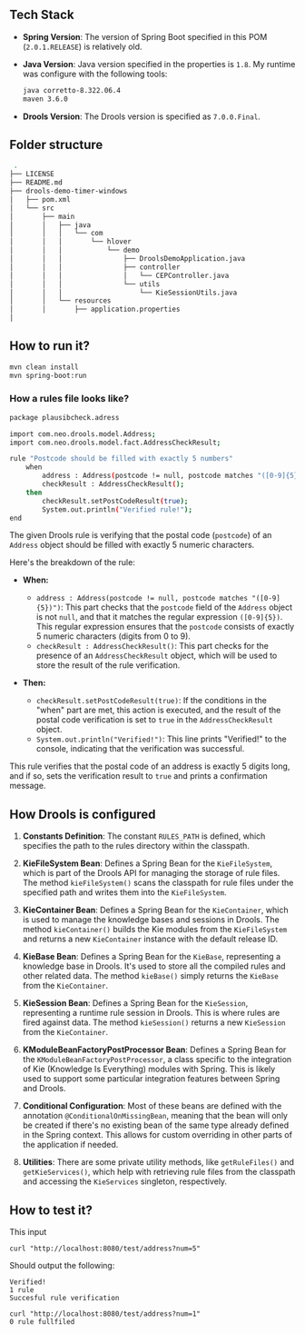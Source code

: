 ## Tech Stack

- **Spring Version**: The version of Spring Boot specified in this POM (`2.0.1.RELEASE`) is relatively old.
- **Java Version**: Java version specified in the properties is `1.8`. My runtime was configure with the following tools:

    ```bash
    java corretto-8.322.06.4
    maven 3.6.0
    ```

- **Drools Version**: The Drools version is specified as `7.0.0.Final`.

## Folder structure


```bash
 .
├── LICENSE
├── README.md
├── drools-demo-timer-windows
│   ├── pom.xml
│   └── src
│       ├── main
│       │   ├── java
│       │   │   └── com
│       │   │       └── hlover
│       │   │           └── demo
│       │   │               ├── DroolsDemoApplication.java
│       │   │               ├── controller
│       │   │               │   └── CEPController.java
│       │   │               └── utils
│       │   │                   └── KieSessionUtils.java
│       │   └── resources
│       │       ├── application.properties
│
```


## How to run it?


```bash
mvn clean install
mvn spring-boot:run
```


### How a rules file looks like?  


```bash
package plausibcheck.adress

import com.neo.drools.model.Address;
import com.neo.drools.model.fact.AddressCheckResult;

rule "Postcode should be filled with exactly 5 numbers"
    when
        address : Address(postcode != null, postcode matches "([0-9]{5})")
        checkResult : AddressCheckResult();
    then
        checkResult.setPostCodeResult(true);
		System.out.println("Verified rule!");
end
```

The given Drools rule is verifying that the postal code (`postcode`) of an `Address` object should be filled with exactly 5 numeric characters.

Here's the breakdown of the rule:

- **When:**
  - `address : Address(postcode != null, postcode matches "([0-9]{5})")`: This part checks that the `postcode` field of the `Address` object is not `null`, and that it matches the regular expression `([0-9]{5})`. This regular expression ensures that the `postcode` consists of exactly 5 numeric characters (digits from 0 to 9).
  - `checkResult : AddressCheckResult()`: This part checks for the presence of an `AddressCheckResult` object, which will be used to store the result of the rule verification.

- **Then:**
  - `checkResult.setPostCodeResult(true)`: If the conditions in the "when" part are met, this action is executed, and the result of the postal code verification is set to `true` in the `AddressCheckResult` object.
  - `System.out.println("Verified!")`: This line prints "Verified!" to the console, indicating that the verification was successful.

This rule verifies that the postal code of an address is exactly 5 digits long, and if so, sets the verification result to `true` and prints a confirmation message.

## How Drools is configured
 
1. **Constants Definition**: The constant `RULES_PATH` is defined, which specifies the path to the rules directory within the classpath.

2. **KieFileSystem Bean**: Defines a Spring Bean for the `KieFileSystem`, which is part of the Drools API for managing the storage of rule files. The method `kieFileSystem()` scans the classpath for rule files under the specified path and writes them into the `KieFileSystem`.

3. **KieContainer Bean**: Defines a Spring Bean for the `KieContainer`, which is used to manage the knowledge bases and sessions in Drools. The method `kieContainer()` builds the Kie modules from the `KieFileSystem` and returns a new `KieContainer` instance with the default release ID.

4. **KieBase Bean**: Defines a Spring Bean for the `KieBase`, representing a knowledge base in Drools. It's used to store all the compiled rules and other related data. The method `kieBase()` simply returns the `KieBase` from the `KieContainer`.

5. **KieSession Bean**: Defines a Spring Bean for the `KieSession`, representing a runtime rule session in Drools. This is where rules are fired against data. The method `kieSession()` returns a new `KieSession` from the `KieContainer`.

6. **KModuleBeanFactoryPostProcessor Bean**: Defines a Spring Bean for the `KModuleBeanFactoryPostProcessor`, a class specific to the integration of Kie (Knowledge Is Everything) modules with Spring. This is likely used to support some particular integration features between Spring and Drools.

7. **Conditional Configuration**: Most of these beans are defined with the annotation `@ConditionalOnMissingBean`, meaning that the bean will only be created if there's no existing bean of the same type already defined in the Spring context. This allows for custom overriding in other parts of the application if needed.

8. **Utilities**: There are some private utility methods, like `getRuleFiles()` and `getKieServices()`, which help with retrieving rule files from the classpath and accessing the `KieServices` singleton, respectively.


## How to test it?

This input
```
curl "http://localhost:8080/test/address?num=5"
```

Should output the following:
```
Verified!
1 rule
Succesful rule verification
```

```
curl "http://localhost:8080/test/address?num=1"
0 rule fullfiled
```


